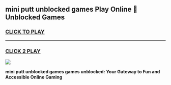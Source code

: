 
## mini putt unblocked games Play Online 👋 Unblocked Games
<h3>
<a href="https://premium.freeplayer.one?title=mini_putt_unblocked_games&ref=19F">CLICK TO PLAY</a></h3>
<hr>

<h3>
<a href="https://premium.freeplayer.one?title=mini_putt_unblocked_games&ref=19F">CLICK 2 PLAY</a>
  
</h3>

<a href="https://premium.freeplayer.one?title=mini_putt_unblocked_games&ref=19F"><img src="https://clearcache.store/games.png"></a>


**mini putt unblocked games games unblocked: Your Gateway to Fun and Accessible Online Gaming**
